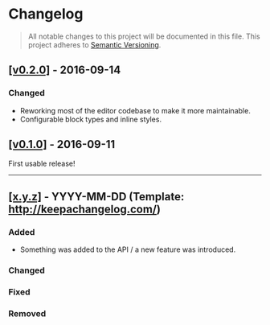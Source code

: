 Changelog
=========

> All notable changes to this project will be documented in this file.
This project adheres to [Semantic Versioning](http://semver.org/spec/v2.0.0.html).

## [[v0.2.0]](https://github.com/springload/draftail/releases/tag/v0.2.0) - 2016-09-14

### Changed

- Reworking most of the editor codebase to make it more maintainable.
- Configurable block types and inline styles.

## [[v0.1.0]](https://github.com/springload/draftail/releases/tag/v0.1.0) - 2016-09-11

First usable release!

-------------

## [[x.y.z]](https://github.com/springload/draftail/releases/tag/x.y.z) - YYYY-MM-DD (Template: http://keepachangelog.com/)

### Added

- Something was added to the API / a new feature was introduced.

### Changed

### Fixed

### Removed
